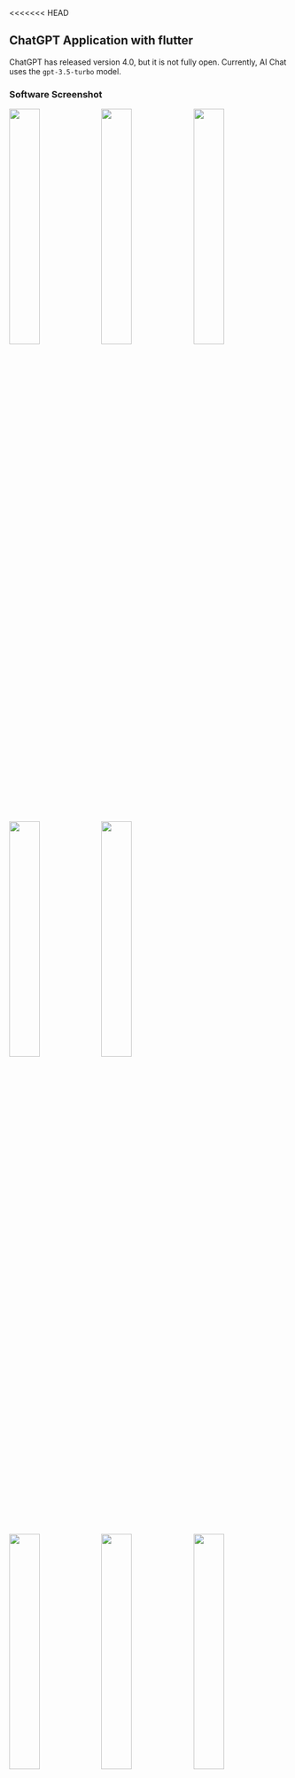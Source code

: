 <<<<<<< HEAD
## ChatGPT Application with flutter

ChatGPT has released version 4.0, but it is not fully open. Currently, AI Chat uses the `gpt-3.5-turbo` model.

### Software Screenshot

<div align=left>
<img src="./docs/1.jpeg" width="33%" /><img src="./docs/2.jpeg" width="33%" /><img src="./docs/2_1.jpeg" width="33%" />
</div>

<div align=left>
<img src="./docs/3.jpeg" width="33%" /><img src="./docs/3_1.jpeg" width="33%" />
</div>

<div align=left>
<img src="./docs/4.jpeg" width="33%" /><img src="./docs/5.jpeg" width="33%" /><img src="./docs/6.jpeg" width="33%" />
</div>


<img src="https://github.com/Khushal747/chatgpt_application/assets/105562767/0606360c-e3ee-4634-8916-75f93605bd91" alt="chatGpt_gif" width="33%" height="20%">


